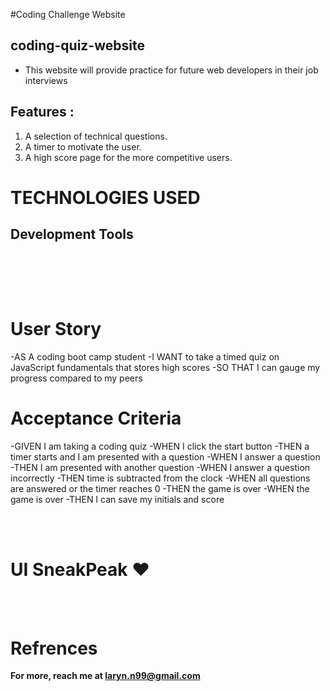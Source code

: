 #Coding Challenge Website

## coding-quiz-website


- This website will provide practice for future web developers in their job interviews


##  Features :

1) A selection of technical questions.
2) A timer to motivate the user.
3) A high score page for the more competitive users.

# TECHNOLOGIES USED 

## Development Tools 
<br>
<div align="center">



</div>

<br></br>

# User Story
-AS A coding boot camp student
-I WANT to take a timed quiz on JavaScript fundamentals that stores high scores
-SO THAT I can gauge my progress compared to my peers

# Acceptance Criteria
-GIVEN I am taking a coding quiz
-WHEN I click the start button
-THEN a timer starts and I am presented with a question
-WHEN I answer a question
-THEN I am presented with another question
-WHEN I answer a question incorrectly
-THEN time is subtracted from the clock
-WHEN all questions are answered or the timer reaches 0
-THEN the game is over
-WHEN the game is over
-THEN I can save my initials and score

<br></br>

# UI SneakPeak ❤️ 



<br><br>

# Refrences

**For more, reach me at laryn.n99@gmail.com**

<br>
